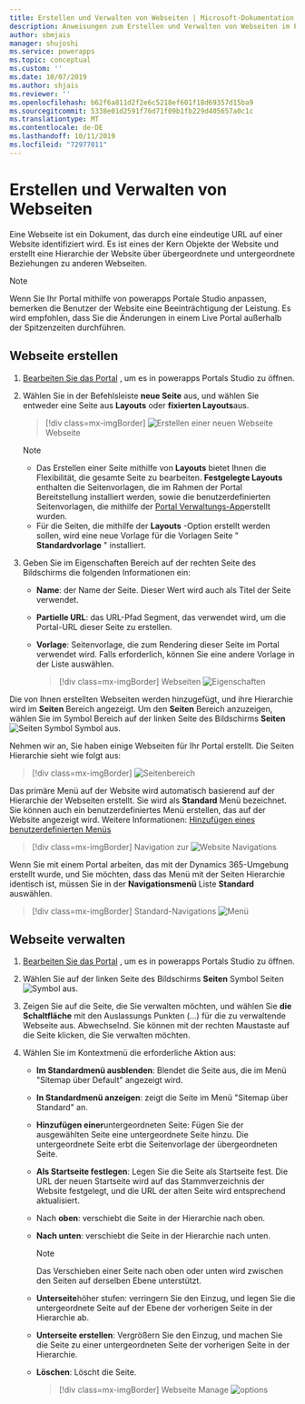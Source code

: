 ```yaml
---
title: Erstellen und Verwalten von Webseiten | Microsoft-Dokumentation
description: Anweisungen zum Erstellen und Verwalten von Webseiten im Portal.
author: sbmjais
manager: shujoshi
ms.service: powerapps
ms.topic: conceptual
ms.custom: ''
ms.date: 10/07/2019
ms.author: shjais
ms.reviewer: ''
ms.openlocfilehash: b62f6a811d2f2e6c5218ef601f18d69357d15ba9
ms.sourcegitcommit: 5338e01d2591f76d71f09b1fb229d405657a0c1c
ms.translationtype: MT
ms.contentlocale: de-DE
ms.lasthandoff: 10/11/2019
ms.locfileid: "72977011"
---
```

# <a name="create-and-manage-webpages"></a>Erstellen und Verwalten von Webseiten

Eine Webseite ist ein Dokument, das durch eine eindeutige URL auf einer Website identifiziert wird. Es ist eines der Kern Objekte der Website und erstellt eine Hierarchie der Website über übergeordnete und untergeordnete Beziehungen zu anderen Webseiten.

> [!NOTE]
> Wenn Sie Ihr Portal mithilfe von powerapps Portale Studio anpassen, bemerken die Benutzer der Website eine Beeinträchtigung der Leistung. Es wird empfohlen, dass Sie die Änderungen in einem Live Portal außerhalb der Spitzenzeiten durchführen.

## <a name="create-webpage"></a>Webseite erstellen

1.  [Bearbeiten Sie das Portal](manage-existing-portals.md#edit) , um es in powerapps Portals Studio zu öffnen.  

2.  Wählen Sie in der Befehlsleiste **neue Seite** aus, und wählen Sie entweder eine Seite aus **Layouts** oder **fixierten Layouts**aus.

    > [!div class=mx-imgBorder]
    > ![Erstellen einer neuen Webseite](media/create-webpage.png "Erstellen einer neuen") Webseite

    > [!NOTE]
    > - Das Erstellen einer Seite mithilfe von **Layouts** bietet Ihnen die Flexibilität, die gesamte Seite zu bearbeiten. **Festgelegte Layouts** enthalten die Seitenvorlagen, die im Rahmen der Portal Bereitstellung installiert werden, sowie die benutzerdefinierten Seitenvorlagen, die mithilfe der [Portal Verwaltungs-App](configure/configure-portal.md)erstellt wurden.
    > - Für die Seiten, die mithilfe der **Layouts** -Option erstellt werden sollen, wird eine neue Vorlage für die Vorlagen Seite " **Standardvorlage** " installiert.

3.  Geben Sie im Eigenschaften Bereich auf der rechten Seite des Bildschirms die folgenden Informationen ein:

    - **Name**: der Name der Seite. Dieser Wert wird auch als Titel der Seite verwendet.

    - **Partielle URL**: das URL-Pfad Segment, das verwendet wird, um die Portal-URL dieser Seite zu erstellen.

    - **Vorlage**: Seitenvorlage, die zum Rendering dieser Seite im Portal verwendet wird. Falls erforderlich, können Sie eine andere Vorlage in der Liste auswählen.

        > [!div class=mx-imgBorder]
        > Webseiten ![Eigenschaften](media/webpage-props.png "Webseite Eigenschaften")

Die von Ihnen erstellten Webseiten werden hinzugefügt, und ihre Hierarchie wird im **Seiten** Bereich angezeigt. Um den **Seiten** Bereich anzuzeigen, wählen Sie im Symbol Bereich auf der linken Seite des Bildschirms **Seiten** ![Seiten Symbol](media/pages-icon.png "Seiten") Symbol aus.  

Nehmen wir an, Sie haben einige Webseiten für Ihr Portal erstellt. Die Seiten Hierarchie sieht wie folgt aus:

> [!div class=mx-imgBorder]
> ![Seitenbereich](media/pages-pane.png "Seitenbereich")  

Das primäre Menü auf der Website wird automatisch basierend auf der Hierarchie der Webseiten erstellt. Sie wird als **Standard** Menü bezeichnet. Sie können auch ein benutzerdefiniertes Menü erstellen, das auf der Website angezeigt wird. Weitere Informationen: [Hinzufügen eines benutzerdefinierten Menüs](compose-page.md#add-a-custom-menu)

> [!div class=mx-imgBorder]
> Navigation zur ![Website Navigations](media/website-navigation.png "Website")

Wenn Sie mit einem Portal arbeiten, das mit der Dynamics 365-Umgebung erstellt wurde, und Sie möchten, dass das Menü mit der Seiten Hierarchie identisch ist, müssen Sie in der **Navigationsmenü** Liste **Standard** auswählen.

> [!div class=mx-imgBorder]
> Standard-Navigations ![Menü](media/navigation-menu-default.png "Standard-Navigationsmenü")

## <a name="manage-webpage"></a>Webseite verwalten

1.  [Bearbeiten Sie das Portal](manage-existing-portals.md#edit) , um es in powerapps Portals Studio zu öffnen.  

2.  Wählen Sie auf der linken Seite des Bildschirms **Seiten** Symbol Seiten ![Symbol](media/pages-icon.png "Seiten") aus.  

3.  Zeigen Sie auf die Seite, die Sie verwalten möchten, und wählen Sie **die Schaltfläche** mit den Auslassungs Punkten (...) für die zu verwaltende Webseite aus. Abwechselnd. Sie können mit der rechten Maustaste auf die Seite klicken, die Sie verwalten möchten.

4.  Wählen Sie im Kontextmenü die erforderliche Aktion aus:

    - **Im Standardmenü ausblenden**: Blendet die Seite aus, die im Menü "Sitemap über Default" angezeigt wird.

    - **In Standardmenü anzeigen**: zeigt die Seite im Menü "Sitemap über Standard" an.

    - **Hinzufügen einer**untergeordneten Seite: Fügen Sie der ausgewählten Seite eine untergeordnete Seite hinzu. Die untergeordnete Seite erbt die Seitenvorlage der übergeordneten Seite.

    - **Als Startseite festlegen**: Legen Sie die Seite als Startseite fest. Die URL der neuen Startseite wird auf das Stammverzeichnis der Website festgelegt, und die URL der alten Seite wird entsprechend aktualisiert.

    - Nach **oben**: verschiebt die Seite in der Hierarchie nach oben.

    - **Nach unten**: verschiebt die Seite in der Hierarchie nach unten.

        > [!NOTE]
        > Das Verschieben einer Seite nach oben oder unten wird zwischen den Seiten auf derselben Ebene unterstützt.

    - **Unterseite**höher stufen: verringern Sie den Einzug, und legen Sie die untergeordnete Seite auf der Ebene der vorherigen Seite in der Hierarchie ab.

    - **Unterseite erstellen**: Vergrößern Sie den Einzug, und machen Sie die Seite zu einer untergeordneten Seite der vorherigen Seite in der Hierarchie.

    - **Löschen**: Löscht die Seite.

        > [!div class=mx-imgBorder]
        > Webseite Manage ![options](media/webpage-manage-options.png "Webseite Manage Options")  





